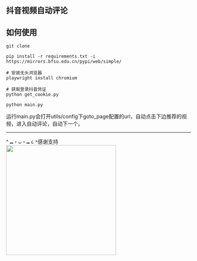 ## 抖音视频自动评论

## 如何使用

```shell
git clone 

pip install -r requirements.txt -i https://mirrors.bfsu.edu.cn/pypi/web/simple/

# 安装无头浏览器
playwright install chromium

# 获取登录抖音凭证
python get_cookie.py

python main.py
```


运行main.py会打开utils/config下goto_page配置的url，自动点击下边推荐的视频，进入自动评论，自动下一个。




--- 
^ ⑉・ᴗ・⑉ ૮ ˃感谢支持<br />
<img src="https://github.com/user-attachments/assets/8b12eac8-cb25-435d-b098-bd4de82f8777" width="300" />








